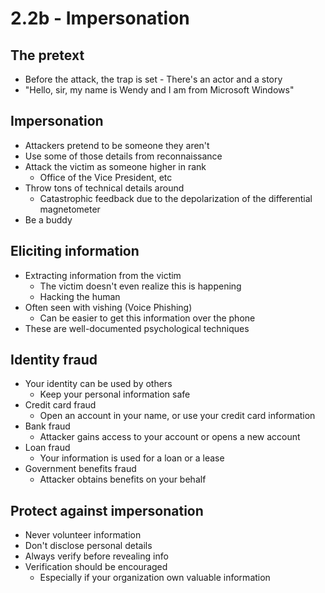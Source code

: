 # 2.2b - Impersonation
## The pretext
- Before the attack, the trap is set - There's an actor and a story
- "Hello, sir, my name is Wendy and I am from Microsoft Windows"
## Impersonation
- Attackers pretend to be someone they aren't
- Use some of those details from reconnaissance
- Attack the victim as someone higher in rank
	- Office of the Vice President, etc
- Throw tons of technical details around
	- Catastrophic feedback due to the depolarization of the differential magnetometer
- Be a buddy
## Eliciting information
- Extracting information from the victim
	- The victim doesn't even realize this is happening
	- Hacking the human
- Often seen with vishing (Voice Phishing)
	- Can be easier to get this information over the phone
- These are well-documented psychological techniques
## Identity fraud
- Your identity can be used by others
	- Keep your personal information safe
- Credit card fraud
	- Open an account in your name, or use your credit card information
- Bank fraud
	- Attacker gains access to your account or opens a new account
- Loan fraud
	- Your information is used for a loan or a lease
- Government benefits fraud
	- Attacker obtains benefits on your behalf
## Protect against impersonation
- Never volunteer information
- Don't disclose personal details
- Always verify before revealing info
- Verification should be encouraged
	- Especially if your organization own valuable information
